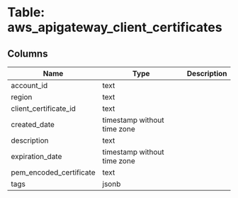 
# Table: aws_apigateway_client_certificates

## Columns
| Name        | Type           | Description  |
| ------------- | ------------- | -----  |
|account_id|text||
|region|text||
|client_certificate_id|text||
|created_date|timestamp without time zone||
|description|text||
|expiration_date|timestamp without time zone||
|pem_encoded_certificate|text||
|tags|jsonb||
